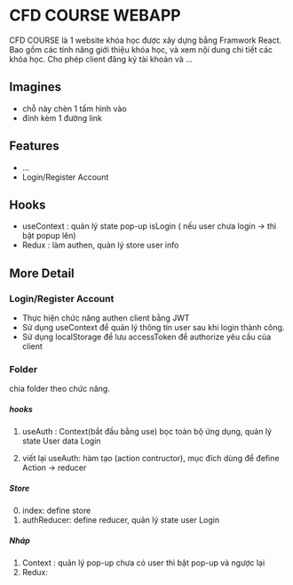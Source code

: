# CFD COURSE WEBAPP

CFD COURSE là 1 website khóa học được xây dựng bằng Framwork React. Bao gồm các tính năng giới thiệu khóa học, và xem nội dung chi tiết các khóa học. Cho phép client đăng ký tài khoản và ...

## Imagines
- chỗ này chèn 1 tấm hình vào
- đính kèm 1 đường link


## Features
- ...
- Login/Register Account




## Hooks
- useContext : quản lý state pop-up isLogin ( nếu user chưa login -> thì bật popup lên)
- Redux : làm authen, quản lý store user info




## More Detail
### Login/Register Account
- Thực hiện chức năng authen client bằng JWT
- Sử dụng useContext để quản lý thông tin user sau khi login thành công.
- Sử dụng localStorage để lưu accessToken để authorize yêu cầu của client 




### Folder
chia folder theo chức năng.
##### hooks
1. useAuth : Context(bắt đầu bằng use) bọc toàn bộ ứng dụng, quản lý state User data Login

2. viết lại useAuth: hàm tạo (action contructor), mục đích dùng để đefine Action -> reducer


##### Store
0. index: define store
1. authReducer: define reducer, quản lý state user Login





##### Nháp
1. Context : quản lý pop-up chưa có user thì bật pop-up và ngược lại
2. Redux: 